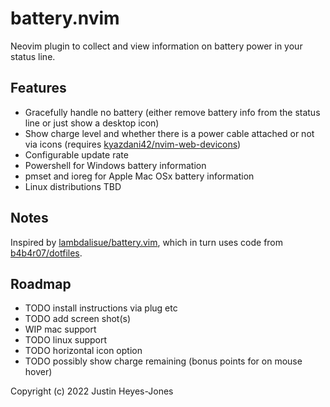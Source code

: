 # battery.nvim
Neovim plugin to collect and view information on battery power in your status line.

## Features
- Gracefully handle no battery (either remove battery info from the status line or just show a desktop icon)
- Show charge level and whether there is a power cable attached or not via icons (requires [kyazdani42/nvim-web-devicons](https://github.com/kyazdani42/nvim-web-devicons))
- Configurable update rate
- Powershell for Windows battery information
- pmset and ioreg for Apple Mac OSx battery information
- Linux distributions TBD

## Notes
Inspired by [lambdalisue/battery.vim](https://github.com/lambdalisue/battery.vim), which in turn uses code from [b4b4r07/dotfiles](https://github.com/b4b4r07/dotfiles/blob/66dddda6803ada50a0ab879e5db784afea72b7be/.tmux/bin/battery#L10).

## Roadmap
* TODO install instructions via plug etc
* TODO add screen shot(s)
* WIP mac support
* TODO linux support
* TODO horizontal icon option
* TODO possibly show charge remaining (bonus points for on mouse hover)

Copyright (c) 2022 Justin Heyes-Jones
